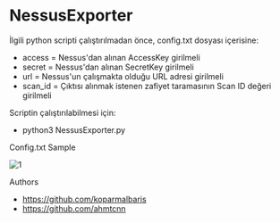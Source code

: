 # NessusExporter
İlgili python scripti çalıştırılmadan önce, config.txt dosyası içerisine:

  - access = Nessus'dan alınan AccessKey girilmeli
  - secret = Nessus'dan alınan SecretKey girilmeli
  - url = Nessus'un çalışmakta olduğu URL adresi girilmeli
  - scan_id = Çıktısı alınmak istenen zafiyet taramasının Scan ID değeri girilmeli

Scriptin çalıştırılabilmesi için:

  - python3 NessusExporter.py



Config.txt Sample

![1](https://user-images.githubusercontent.com/45037356/150573599-3201016b-ac7b-4d28-a79a-16aa1ed67730.png)

Authors

  - https://github.com/koparmalbaris
  - https://github.com/ahmtcnn

